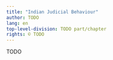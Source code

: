 ```yaml
---
title: "Indian Judicial Behaviour"
author: TODO
lang: en
top-level-division: TODO part/chapter
rights: © TODO
---
```


TODO

